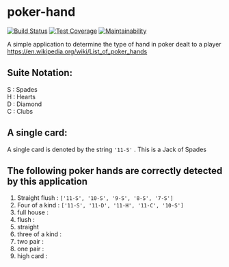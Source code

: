 # poker-hand
[![Build Status](https://travis-ci.com/shikharsubedi/poker-hand.svg?branch=master)](https://travis-ci.com/shikharsubedi/poker-hand)
[![Test Coverage](https://api.codeclimate.com/v1/badges/5091f08c5b8e3c6c7eae/test_coverage)](https://codeclimate.com/github/shikharsubedi/poker-hand/test_coverage)
[![Maintainability](https://api.codeclimate.com/v1/badges/5091f08c5b8e3c6c7eae/maintainability)](https://codeclimate.com/github/shikharsubedi/poker-hand/maintainability)


A simple application to determine the type of hand in poker dealt to a player
 https://en.wikipedia.org/wiki/List_of_poker_hands

 ## Suite Notation: 
 S : Spades  
 H : Hearts  
 D : Diamond  
 C : Clubs  

 ## A single card:
 A single card is denoted by the string `'11-S'` . This is a Jack of Spades

## The following poker hands are correctly detected by this application

1. Straight flush : `['11-S', '10-S', '9-S', '8-S', '7-S']`
2. Four of a kind : `['11-S', '11-D', '11-H', '11-C', '10-S']`
3. full house : 
4. flush :
5. straight
6. three of a kind :
7. two pair :
8. one pair : 
9. high card :





